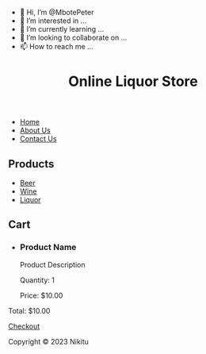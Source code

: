 - 👋 Hi, I’m @MbotePeter
- 👀 I’m interested in ...
- 🌱 I’m currently learning ...
- 💞️ I’m looking to collaborate on ...
- 📫 How to reach me ...

<!DOCTYPE html>
<html lang="en">
<head>
  <meta charset="UTF-8">
  <meta name="viewport" content="width=device-width, initial-scale=1.0">
  <title>Online Liquor Store</title>
</head>
<body>
  <header>
    <h1>Online Liquor Store</h1>
  </header>
  <nav>
    <ul>
      <li><a href="#">Home</a></li>
      <li><a href="#">About Us</a></li>
      <li><a href="#">Contact Us</a></li>
    </ul>
  </nav>
  <main>
    <section id="products">
      <h2>Products</h2>
      <ul>
        <li><a href="#">Beer</a></li>
        <li><a href="#">Wine</a></li>
        <li><a href="#">Liquor</a></li>
      </ul>
    </section>
    <section id="cart">
      <h2>Cart</h2>
      <ul>
        <li>
          <h3>Product Name</h3>
          <p>Product Description</p>
          <p>Quantity: 1</p>
          <p>Price: $10.00</p>
        </li>
      </ul>
      <p>Total: $10.00</p>
      <a href="#">Checkout</a>
    </section>
  </main>
  <footer>
    <p>Copyright &copy; 2023 Nikitu</p>
  </footer>
</body>
</html>

